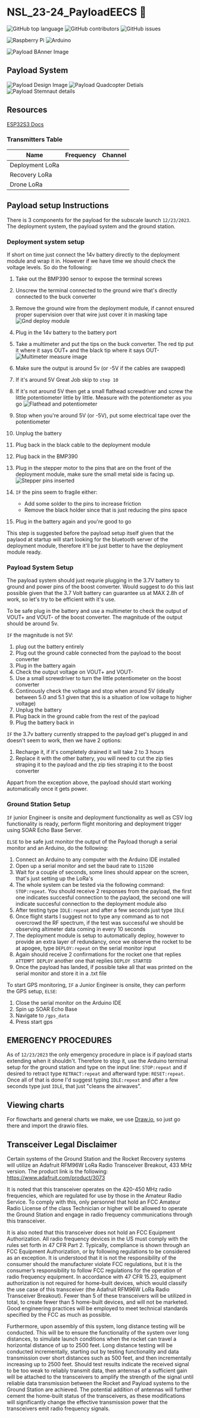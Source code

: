 # NSL_23-24_PayloadEECS 🚀

![GitHub top language](https://img.shields.io/github/languages/top/usfsoar/NSL_23-24_PayloadEECS.svg)
![GitHub contributors](https://img.shields.io/github/contributors/usfsoar/NSL_23-24_PayloadEECS.svg)
![GitHub issues](https://img.shields.io/github/issues/usfsoar/NSL_23-24_PayloadEECS.svg)

![Raspberry Pi](https://img.shields.io/badge/-RaspberryPi-C51A4A?style=for-the-badge&logo=Raspberry-Pi)
![Arduino](https://img.shields.io/badge/-Arduino-00979D?style=for-the-badge&logo=Arduino&logoColor=white)

![Payload BAnner Image](Banner.gif)

## Payload System

![Payload Design Image](Design/Payload_design_v3.png)
![Payload Quadcopter Detials](Design/Payload_quadcopter_details.png)
![Payload Stemnaut details](Design/Payload_stemnaut_details.png)

## Resources

[ESP32S3 Docs](https://wiki.seeedstudio.com/xiao_esp32s3_getting_started/#hardware-overview)

### Transmitters Table

|      Name       | Frequency                                          | Channel |
| --------------- | -------------------------------------------------- | ------- |
| Deployment LoRa |                                                    |         |
| Recovery LoRa   |                                                    |         |
| Drone LoRa      |                                                    |         |
## Payload setup Instructions

There is 3 components for the payload for the subscale launch `12/23/2023`. The deployment system, the payload system and the ground station.

### Deployment system setup

If short on time just connect the 14v battery directly to the deployment module and wrap it in. However if we have time we should check the voltage levels. So do the following:

1. Take out the BMP390 sensor to expose the terminal screws
2. Unscrew the terminal connected to the ground wire that's directly connected to the buck converter
3. Remove the ground wire from the deployment module, if cannot ensured proper supervision over that wire just cover it in masking tape
   ![Gnd deploy module](/Design/5.png)
4. Plug in the 14v battery to the battery port
5. Take a multimeter and put the tips on the buck converter. The red tip put it where it says OUT+ and the black tip where it says OUT-
   ![Multimeter measure image](Design/3.png)
6. Make sure the output is around 5v (or -5V if the cables are swapped)
7. If it's around 5V Great Job skip to `step 10`
8. If it's not around 5V then get a small flathead screwdriver and screw the little potentiometer little by little. Measure with the potentiometer as you go
   ![Flathead and potentiometer](Design/4.png)
9. Stop when you're around 5V (or -5V), put some electrical tape over the potentiometer
10. Unplug the battery
11. Plug back in the black cable to the deployment module
12. Plug back in the BMP390
13. Plug in the stepper motor to the pins that are on the front of the deployment module, make sure the small metal side is facing up.
    ![Stepper pins inserted](Design/6.png)
14. `IF` the pins seem to fragile either:

    - Add some solder to the pins to increase friction
    - Remove the black holder since that is just reducing the pins space

15. Plug in the battery again and you're good to go

This step is suggested before the payload setup itself given that the paylaod at startup will start looking for the bluetooth server of the deployment module, therefore it'll be just better to have the deployment module ready.

### Payload System Setup

The payload system should just requrie plugging in the 3.7V battery to ground and power pins of the boost converter. Would suggest to do this last possible given that the 3.7 Volt battery can guarantee us at MAX 2.8h of work, so let's try to be efficient with it's use.

To be safe plug in the battery and use a multimeter to check the output of VOUT+ and VOUT- of the boost converter. The magnitude of the output should be around 5v.

`IF` the magnitude is not 5V:

1. plug out the battery entirely
2. Plug out the ground cable connected from the payload to the boost converter
3. Plug in the battery again
4. Check the output voltage on VOUT+ and VOUT-
5. Use a small screwdriver to turn the little potentiometer on the boost converter
6. Continously check the voltage and stop when around 5V (ideally between 5.0 and 5.1 given that this is a situation of low voltage to higher voltage)
7. Unplug the battery
8. Plug back in the ground cable from the rest of the payload
9. Plug the battery back in

`IF` the 3.7v battery currently strapped to the payload get's plugged in and doesn't seem to work, then we have 2 options:

1. Recharge it, if it's completely drained it will take 2 to 3 hours
2. Replace it with the other battery, you will need to cut the zip ties straping it to the payload and the zip ties straping it to the boost converter

Appart from the exception above, the payload should start working automatically once it gets power.

### Ground Station Setup

`IF` junior Engineer is onsite and deployment functionality as well as CSV log functionality is ready, perform flight monitoring and deployment trigger using SOAR Echo Base Server.

`ELSE` to be safe just monitor the output of the Payload thorugh a serial monitor and an Arduino, do the following:

1. Connect an Arduino to any computer with the Arduino IDE installed
2. Open up a serial monitor and set the baud rate to `115200`
3. Wait for a couple of seconds, some lines should appear on the screen, that's just setting up the LoRa's
4. The whole system can be tested via the following command: `STOP:repeat`. You should receive 2 responses from the payload, the first one indicates succesful connection to the paylaod, the second one will indicate succesful connection to the deployment module also
5. After testing type `IDLE:repeat` and after a few seconds just type `IDLE`
6. Once flight starts I suggest not to type any command as to not overcrowd the RF spectrum, if the test was successful we should be observing altimeter data coming in every 10 seconds
7. The deployment module is setup to automatically deploy, however to provide an extra layer of redundancy, once we observe the rocket to be at apogee, type `DEPLOY:repeat` on the serial monitor input
8. Again should receive 2 confirmations for the rocket one that replies `ATTEMPT DEPLOY` another one that replies `DEPLOY STARTED`
9. Once the payload has landed, if possible take all that was printed on the serial monitor and store it in a .txt file

To start GPS monitoring, `IF` a Junior Engineer is onsite, they can perform the GPS setup, `ELSE`:

1. Close the serial monitor on the Arduino IDE
2. Spin up SOAR Echo Base
3. Navigate to `/gps_data`
4. Press start gps

## EMERGENCY PROCEDURES

As of `12/23/2023` the only emergency procedure in place is if payload starts extending when it shouldn't. Therefore to stop it, use the Arduino terminal setup for the ground station and type on the input line: `STOP:repeat` and if desired to retract type `RETRACT:repeat` and afterward type: `RESET:repeat`. Once all of that is done I'd suggest typing `IDLE:repeat` and after a few seconds type just `IDLE`, that just "cleans the airwaves".

## Viewing charts

For flowcharts and general charts we make, we use [Draw.io](https://draw.io), so just go there and import the drawio files.

## Transceiver Legal Disclaimer

Certain systems of the Ground Station and the Rocket Recovery systems will utilize an Adafruit RFM96W LoRa Radio Transceiver Breakout, 433 MHz version.
The product link is the following: https://www.adafruit.com/product/3073

It is noted that this transceiver operates on the 420-450 MHz radio frequencies, which are regulated for use by those in the Amateur Radio Service. To comply
with this, only personnel that hold an FCC Amateur Radio License of the class Technician or higher will be allowed to operate the Ground Station and engage
in radio frequency communications through this transceiver.

It is also noted that this transceiver does not hold an FCC Equipment Authorization. All radio frequency devices in the US must comply with the rules set forth in 47 CFR Part 2. Typically, compliance is shown through an FCC Equipment Authorization, or by following regulations to be considered as an exception. It is understood that it is not the responsibility of the consumer should the manufacturer violate FCC regulations, but it is the consumer’s responsibility to follow FCC regulations for the operation of radio frequency equipment. In accordance with 47 CFR 15.23, equipment authorization is not required for home-built devices, which would classify the use case of this transceiver (the Adafruit RFM96W LoRa Radio Transceiver Breakout). Fewer than 5 of these transceivers will be utilized in total, to create fewer than 5 home-built devices, and will not be marketed. Good engineering practices will be employed to meet technical standards specified by the FCC as much as possible.

Furthermore, upon assembly of this system, long distance testing will be conducted. This will be to ensure the functionality of the system over long distances, to simulate launch conditions when the rocket can travel a horizontal distance of up to 2500 feet. Long distance testing will be conducted incrementally, starting out by testing functionality and data transmission over short distances such as 500 feet, and then incrementally increasing up to 2500 feet. Should test results indicate the received signal to be too weak to reliably transmit data, then antennas of a sufficient gain will be attached to the transceivers to amplify the strength of the signal until reliable data transmission between the Rocket and Payload systems to the Ground Station are achieved. The potential addition of antennas will further cement the
home-built status of the transceivers, as these modifications will significantly change the effective transmission power that the transceivers emit radio frequency
signals.